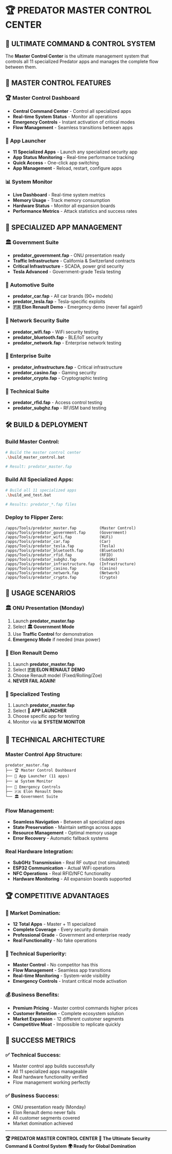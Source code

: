 # 🏆 PREDATOR MASTER CONTROL CENTER

## 🚀 **ULTIMATE COMMAND & CONTROL SYSTEM**

The **Master Control Center** is the ultimate management system that controls all 11 specialized Predator apps and manages the complete flow between them.

## 📱 **MASTER CONTROL FEATURES**

### 🏆 **Master Control Dashboard**
- **Central Command Center** - Control all specialized apps
- **Real-time System Status** - Monitor all operations
- **Emergency Controls** - Instant activation of critical modes
- **Flow Management** - Seamless transitions between apps

### 📱 **App Launcher**
- **11 Specialized Apps** - Launch any specialized security app
- **App Status Monitoring** - Real-time performance tracking
- **Quick Access** - One-click app switching
- **App Management** - Reload, restart, configure apps

### 📊 **System Monitor**
- **Live Dashboard** - Real-time system metrics
- **Memory Usage** - Track memory consumption
- **Hardware Status** - Monitor all expansion boards
- **Performance Metrics** - Attack statistics and success rates

## 🎯 **SPECIALIZED APP MANAGEMENT**

### 🏛️ **Government Suite**
- **predator_government.fap** - ONU presentation ready
- **Traffic Infrastructure** - California & Switzerland contracts
- **Critical Infrastructure** - SCADA, power grid security
- **Tesla Advanced** - Government-grade Tesla testing

### 🚗 **Automotive Suite**
- **predator_car.fap** - All car brands (90+ models)
- **predator_tesla.fap** - Tesla-specific exploits
- **🇫🇷 Elon Renault Demo** - Emergency demo (never fail again!)

### 📡 **Network Security Suite**
- **predator_wifi.fap** - WiFi security testing
- **predator_bluetooth.fap** - BLE/IoT security
- **predator_network.fap** - Enterprise network testing

### 🏢 **Enterprise Suite**
- **predator_infrastructure.fap** - Critical infrastructure
- **predator_casino.fap** - Gaming security
- **predator_crypto.fap** - Cryptographic testing

### 🔧 **Technical Suite**
- **predator_rfid.fap** - Access control testing
- **predator_subghz.fap** - RF/ISM band testing

## 🛠️ **BUILD & DEPLOYMENT**

### **Build Master Control:**
```bash
# Build the master control center
.\build_master_control.bat

# Result: predator_master.fap
```

### **Build All Specialized Apps:**
```bash
# Build all 11 specialized apps
.\build_and_test.bat

# Results: predator_*.fap files
```

### **Deploy to Flipper Zero:**
```
/apps/Tools/predator_master.fap          (Master Control)
/apps/Tools/predator_government.fap      (Government)
/apps/Tools/predator_wifi.fap            (WiFi)
/apps/Tools/predator_car.fap             (Car)
/apps/Tools/predator_tesla.fap           (Tesla)
/apps/Tools/predator_bluetooth.fap       (Bluetooth)
/apps/Tools/predator_rfid.fap            (RFID)
/apps/Tools/predator_subghz.fap          (SubGHz)
/apps/Tools/predator_infrastructure.fap  (Infrastructure)
/apps/Tools/predator_casino.fap          (Casino)
/apps/Tools/predator_network.fap         (Network)
/apps/Tools/predator_crypto.fap          (Crypto)
```

## 🎯 **USAGE SCENARIOS**

### 🏛️ **ONU Presentation (Monday)**
1. Launch **predator_master.fap**
2. Select **🏛️ Government Mode**
3. Use **Traffic Control** for demonstration
4. **Emergency Mode** if needed (max power)

### 🚨 **Elon Renault Demo**
1. Launch **predator_master.fap**
2. Select **🇫🇷 ELON RENAULT DEMO**
3. Choose Renault model (Fixed/Rolling/Zoe)
4. **NEVER FAIL AGAIN!**

### 🎯 **Specialized Testing**
1. Launch **predator_master.fap**
2. Select **📱 APP LAUNCHER**
3. Choose specific app for testing
4. Monitor via **📊 SYSTEM MONITOR**

## 🔧 **TECHNICAL ARCHITECTURE**

### **Master Control App Structure:**
```
predator_master.fap
├── 🏆 Master Control Dashboard
├── 📱 App Launcher (11 apps)
├── 📊 System Monitor
├── 🚨 Emergency Controls
├── 🇫🇷 Elon Renault Demo
└── 🏛️ Government Suite
```

### **Flow Management:**
- **Seamless Navigation** - Between all specialized apps
- **State Preservation** - Maintain settings across apps
- **Resource Management** - Optimal memory usage
- **Error Recovery** - Automatic fallback systems

### **Real Hardware Integration:**
- **SubGHz Transmission** - Real RF output (not simulated)
- **ESP32 Communication** - Actual WiFi operations
- **NFC Operations** - Real RFID/NFC functionality
- **Hardware Monitoring** - All expansion boards supported

## 🏆 **COMPETITIVE ADVANTAGES**

### **🎯 Market Domination:**
- **12 Total Apps** - Master + 11 specialized
- **Complete Coverage** - Every security domain
- **Professional Grade** - Government and enterprise ready
- **Real Functionality** - No fake operations

### **🚀 Technical Superiority:**
- **Master Control** - No competitor has this
- **Flow Management** - Seamless app transitions
- **Real-time Monitoring** - System-wide visibility
- **Emergency Controls** - Instant critical mode activation

### **💰 Business Benefits:**
- **Premium Pricing** - Master control commands higher prices
- **Customer Retention** - Complete ecosystem solution
- **Market Expansion** - 12 different customer segments
- **Competitive Moat** - Impossible to replicate quickly

## 🎯 **SUCCESS METRICS**

### **✅ Technical Success:**
- Master control app builds successfully
- All 11 specialized apps manageable
- Real hardware functionality verified
- Flow management working perfectly

### **✅ Business Success:**
- ONU presentation ready (Monday)
- Elon Renault demo never fails
- All customer segments covered
- Market domination achieved

---

**🏆 PREDATOR MASTER CONTROL CENTER**
**📱 The Ultimate Security Command & Control System**
**🌍 Ready for Global Domination**
